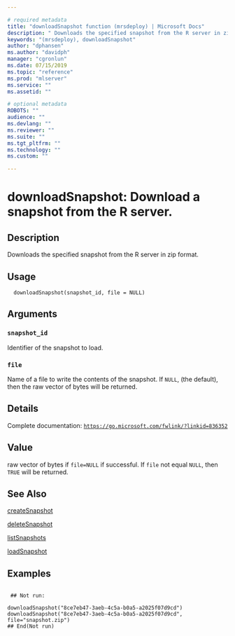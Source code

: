 ```yaml
--- 

# required metadata 
title: "downloadSnapshot function (mrsdeploy) | Microsoft Docs" 
description: " Downloads the specified snapshot from the R server in zip format. " 
keywords: "(mrsdeploy), downloadSnapshot" 
author: "dphansen"
ms.author: "davidph" 
manager: "cgronlun" 
ms.date: 07/15/2019
ms.topic: "reference" 
ms.prod: "mlserver"  
ms.service: "" 
ms.assetid: "" 

# optional metadata 
ROBOTS: "" 
audience: "" 
ms.devlang: "" 
ms.reviewer: "" 
ms.suite: "" 
ms.tgt_pltfrm: "" 
ms.technology: "" 
ms.custom: "" 

--- 
```





 # downloadSnapshot: Download a snapshot from the R server. 
 ## Description

Downloads the specified snapshot from the R server in zip format.


 ## Usage

```   
  downloadSnapshot(snapshot_id, file = NULL)

```

 ## Arguments



 ### `snapshot_id`
 Identifier of the snapshot to load. 



 ### `file`
 Name of a file to write the contents of the snapshot.  If `NULL`, (the default), then the raw vector of bytes will be returned. 



 ## Details

Complete documentation: [`https://go.microsoft.com/fwlink/?linkid=836352`](https://go.microsoft.com/fwlink/?linkid=836352)



 ## Value

raw vector of bytes if `file=NULL` if successful.  If `file` not equal `NULL`,
then `TRUE` will be returned.

 ## See Also

[createSnapshot](createSnapshot.md)

[deleteSnapshot](deleteSnapshot.md)

[listSnapshots](listSnapshots.md)

[loadSnapshot](loadSnapshot.md)

 ## Examples

 ```

  ## Not run:

downloadSnapshot("8ce7eb47-3aeb-4c5a-b0a5-a2025f07d9cd")
downloadSnapshot("8ce7eb47-3aeb-4c5a-b0a5-a2025f07d9cd", file="snapshot.zip")
 ## End(Not run) 
```

